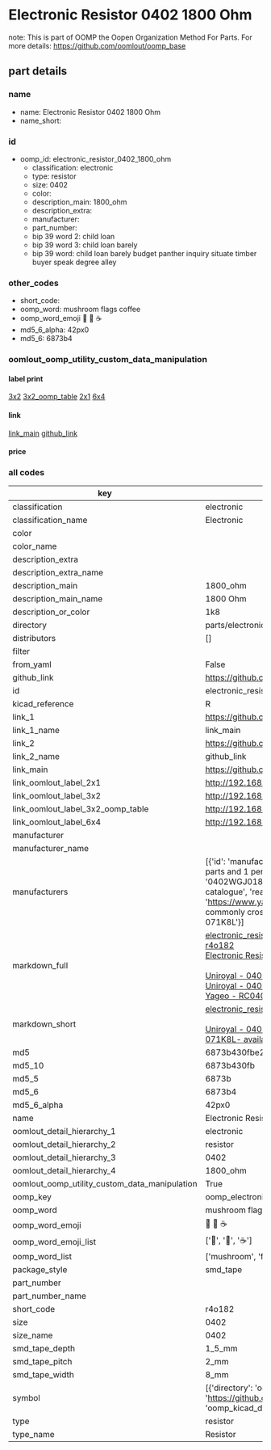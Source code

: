 # Electronic Resistor 0402 1800 Ohm  

note: This is part of OOMP the Oopen Organization Method For Parts. For more details: https://github.com/oomlout/oomp_base

##  part details





### name
* name: Electronic Resistor 0402 1800 Ohm
* name_short: 
### id
* oomp_id: electronic_resistor_0402_1800_ohm
  * classification: electronic
  * type: resistor
  * size: 0402
  * color: 
  * description_main: 1800_ohm
  * description_extra: 
  * manufacturer: 
  * part_number: 
  * bip 39 word 2: child loan
  * bip 39 word 3: child loan barely
  * bip 39 word: child loan barely budget panther inquiry situate timber buyer speak degree alley

### other_codes
* short_code: 
* oomp_word: mushroom flags coffee
* oomp_word_emoji :mushroom: :flags: :coffee:
* md5_6_alpha: 42px0
* md5_6: 6873b4






### oomlout_oomp_utility_custom_data_manipulation
#### label print
[3x2](http://192.168.1.245:1112/?label=oomp%2042px0)
[3x2_oomp_table](http://192.168.1.107:1112/?label=oomp%2042px0)
[2x1](http://192.168.1.242:1112/?label=oomp%2042px0)
[6x4](http://192.168.1.55:1112/?label=oomp%2042px0)    

#### link

[link_main](https://github.com/oomlout/oomlout_oomp_current_version_messy/tree/main/parts/electronic_resistor_0402_1800_ohm) [github_link](https://github.com/oomlout/oomlout_oomp_part_src/tree/main/parts/electronic_resistor_0402_1800_ohm)                             

#### price







### all codes 
| key | value |  
| --- | --- |  
| classification | electronic |  
| classification_name | Electronic |  
| color |  |  
| color_name |  |  
| description_extra |  |  
| description_extra_name |  |  
| description_main | 1800_ohm |  
| description_main_name | 1800 Ohm |  
| description_or_color | 1k8 |  
| directory | parts/electronic_resistor_0402_1800_ohm |  
| distributors | [] |  
| filter |  |  
| from_yaml | False |  
| github_link | https://github.com/oomlout/oomlout_oomp_part_src/tree/main/parts/electronic_resistor_0402_1800_ohm |  
| id | electronic_resistor_0402_1800_ohm |  
| kicad_reference | R |  
| link_1 | https://github.com/oomlout/oomlout_oomp_current_version_messy/tree/main/parts/electronic_resistor_0402_1800_ohm |  
| link_1_name | link_main |  
| link_2 | https://github.com/oomlout/oomlout_oomp_part_src/tree/main/parts/electronic_resistor_0402_1800_ohm |  
| link_2_name | github_link |  
| link_main | https://github.com/oomlout/oomlout_oomp_current_version_messy/tree/main/parts/electronic_resistor_0402_1800_ohm |  
| link_oomlout_label_2x1 | http://192.168.1.242:1112/?label=oomp%2042px0 |  
| link_oomlout_label_3x2 | http://192.168.1.245:1112/?label=oomp%2042px0 |  
| link_oomlout_label_3x2_oomp_table | http://192.168.1.107:1112/?label=oomp%2042px0 |  
| link_oomlout_label_6x4 | http://192.168.1.55:1112/?label=oomp%2042px0 |  
| manufacturer |  |  
| manufacturer_name |  |  
| manufacturers | [{'id': 'manufacturer_uniroyal', 'link': '', 'name': 'Uniroyal', 'note': {'reason': 'did this one first, but not in jlc pcb basic parts and 1 percent are and they are the same price', 'reason_short': 'not in jlc basic parts'}, 'part_number': '0402WGJ0182TCE'}, {'id': 'manufacturer_uniroyal', 'link': '', 'name': 'Uniroyal', 'note': {'reason': 'in the jlc basic parts catalogue', 'reason_short': 'jlc basic part'}, 'part_number': '0402WGF1801TCE'}, {'id': 'manufacturer_yageo', 'link': 'https://www.yageo.com/en/Chart/Download/pdf/RC0402JR-071K8L', 'name': 'Yageo', 'note': {'reason': 'yageo is a commonly cross referenced part number', 'reason_short': 'available everywhere'}, 'part_number': 'RC0402JR-071K8L'}] |  
| markdown_full | [electronic_resistor_0402_1800_ohm](https://github.com/oomlout/oomlout_oomp_current_version_messy/tree/main/parts/electronic_resistor_0402_1800_ohm)<br>[r4o182](https://github.com/oomlout/oomlout_oomp_current_version_messy/tree/main/parts/electronic_resistor_0402_1800_ohm)<br>[Electronic Resistor 0402 1800 Ohm](https://github.com/oomlout/oomlout_oomp_current_version_messy/tree/main/parts/electronic_resistor_0402_1800_ohm)<br><br>[Uniroyal - 0402WGJ0182TCE- not in jlc basic parts]() [(L)  ](https://www.lcsc.com/search?q=0402WGJ0182TCE)[(D)  ](https://www.digikey.com/en/products?keywords=0402WGJ0182TCE)[(M)  ](https://www.mouser.com/Search/Refine?Keyword=0402WGJ0182TCE)[(N)  ](https://www.newark.com/search?st=0402WGJ0182TCE)[(SZ)  ](https://so.szlcsc.com/global.html?k=0402WGJ0182TCE)<br>[Uniroyal - 0402WGF1801TCE- jlc basic part]() [(L)  ](https://www.lcsc.com/search?q=0402WGF1801TCE)[(D)  ](https://www.digikey.com/en/products?keywords=0402WGF1801TCE)[(M)  ](https://www.mouser.com/Search/Refine?Keyword=0402WGF1801TCE)[(N)  ](https://www.newark.com/search?st=0402WGF1801TCE)[(SZ)  ](https://so.szlcsc.com/global.html?k=0402WGF1801TCE)<br>[Yageo - RC0402JR-071K8L- available everywhere](https://www.yageo.com/en/Chart/Download/pdf/RC0402JR-071K8L) [(L)  ](https://www.lcsc.com/search?q=RC0402JR-071K8L)[(D)  ](https://www.digikey.com/en/products?keywords=RC0402JR-071K8L)[(M)  ](https://www.mouser.com/Search/Refine?Keyword=RC0402JR-071K8L)[(N)  ](https://www.newark.com/search?st=RC0402JR-071K8L)[(SZ)  ](https://so.szlcsc.com/global.html?k=RC0402JR-071K8L)<br> |  
| markdown_short | [electronic_resistor_0402_1800_ohm](https://github.com/oomlout/oomlout_oomp_current_version_messy/tree/main/parts/electronic_resistor_0402_1800_ohm)<br><br>[Uniroyal - 0402WGJ0182TCE- not in jlc basic parts]()[Uniroyal - 0402WGF1801TCE- jlc basic part]()[Yageo - RC0402JR-071K8L- available everywhere](https://www.yageo.com/en/Chart/Download/pdf/RC0402JR-071K8L) |  
| md5 | 6873b430fbe23935d34fe1d82520c13f |  
| md5_10 | 6873b430fb |  
| md5_5 | 6873b |  
| md5_6 | 6873b4 |  
| md5_6_alpha | 42px0 |  
| name | Electronic Resistor 0402 1800 Ohm |  
| oomlout_detail_hierarchy_1 | electronic |  
| oomlout_detail_hierarchy_2 | resistor |  
| oomlout_detail_hierarchy_3 | 0402 |  
| oomlout_detail_hierarchy_4 | 1800_ohm |  
| oomlout_oomp_utility_custom_data_manipulation | True |  
| oomp_key | oomp_electronic_resistor_0402_1800_ohm |  
| oomp_word | mushroom flags coffee |  
| oomp_word_emoji | :mushroom: :flags: :coffee: |  
| oomp_word_emoji_list | [':mushroom:', ':flags:', ':coffee:'] |  
| oomp_word_list | ['mushroom', 'flags', 'coffee'] |  
| package_style | smd_tape |  
| part_number |  |  
| part_number_name |  |  
| short_code | r4o182 |  
| size | 0402 |  
| size_name | 0402 |  
| smd_tape_depth | 1_5_mm |  
| smd_tape_pitch | 2_mm |  
| smd_tape_width | 8_mm |  
| symbol | [{'directory': 'oomlout_oomp_symbol_bot/symbols/kicad_device_r//working/working.kicad_sym', 'index': 0, 'link': 'https://github.com/oomlout/oomlout_oomp_symbol_bot/tree/main/symbols/kicad_device_r', 'oomp_key': 'oomp_kicad_device_r'}] |  
| type | resistor |  
| type_name | Resistor |  
